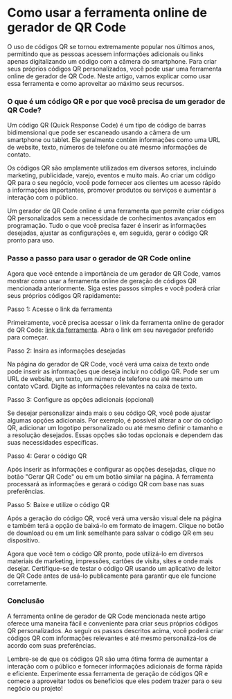 Como usar a ferramenta online de gerador de QR Code
===================================================

O uso de códigos QR se tornou extremamente popular nos últimos anos, permitindo que as pessoas acessem informações adicionais ou links apenas digitalizando um código com a câmera do smartphone. Para criar seus próprios códigos QR personalizados, você pode usar uma ferramenta online de gerador de QR Code. Neste artigo, vamos explicar como usar essa ferramenta e como aproveitar ao máximo seus recursos.

### O que é um código QR e por que você precisa de um gerador de QR Code?

Um código QR (Quick Response Code) é um tipo de código de barras bidimensional que pode ser escaneado usando a câmera de um smartphone ou tablet. Ele geralmente contém informações como uma URL de website, texto, números de telefone ou até mesmo informações de contato.

Os códigos QR são amplamente utilizados em diversos setores, incluindo marketing, publicidade, varejo, eventos e muito mais. Ao criar um código QR para o seu negócio, você pode fornecer aos clientes um acesso rápido a informações importantes, promover produtos ou serviços e aumentar a interação com o público.

Um gerador de QR Code online é uma ferramenta que permite criar códigos QR personalizados sem a necessidade de conhecimentos avançados em programação. Tudo o que você precisa fazer é inserir as informações desejadas, ajustar as configurações e, em seguida, gerar o código QR pronto para uso.

### Passo a passo para usar o gerador de QR Code online

Agora que você entende a importância de um gerador de QR Code, vamos mostrar como usar a ferramenta online de geração de códigos QR mencionada anteriormente. Siga estes passos simples e você poderá criar seus próprios códigos QR rapidamente:

Passo 1: Acesse o link da ferramenta

Primeiramente, você precisa acessar o link da ferramenta online de gerador de QR Code: [link da ferramenta](https://base64decodeonline.com/pt/tools/qrcode-generator). Abra o link em seu navegador preferido para começar.

Passo 2: Insira as informações desejadas

Na página do gerador de QR Code, você verá uma caixa de texto onde pode inserir as informações que deseja incluir no código QR. Pode ser um URL de website, um texto, um número de telefone ou até mesmo um contato vCard. Digite as informações relevantes na caixa de texto.

Passo 3: Configure as opções adicionais (opcional)

Se desejar personalizar ainda mais o seu código QR, você pode ajustar algumas opções adicionais. Por exemplo, é possível alterar a cor do código QR, adicionar um logotipo personalizado ou até mesmo definir o tamanho e a resolução desejados. Essas opções são todas opcionais e dependem das suas necessidades específicas.

Passo 4: Gerar o código QR

Após inserir as informações e configurar as opções desejadas, clique no botão "Gerar QR Code" ou em um botão similar na página. A ferramenta processará as informações e gerará o código QR com base nas suas preferências.

Passo 5: Baixe e utilize o código QR

Após a geração do código QR, você verá uma versão visual dele na página e também terá a opção de baixá-lo em formato de imagem. Clique no botão de download ou em um link semelhante para salvar o código QR em seu dispositivo.

Agora que você tem o código QR pronto, pode utilizá-lo em diversos materiais de marketing, impressões, cartões de visita, sites e onde mais desejar. Certifique-se de testar o código QR usando um aplicativo de leitor de QR Code antes de usá-lo publicamente para garantir que ele funcione corretamente.

### Conclusão

A ferramenta online de gerador de QR Code mencionada neste artigo oferece uma maneira fácil e conveniente para criar seus próprios códigos QR personalizados. Ao seguir os passos descritos acima, você poderá criar códigos QR com informações relevantes e até mesmo personalizá-los de acordo com suas preferências.

Lembre-se de que os códigos QR são uma ótima forma de aumentar a interação com o público e fornecer informações adicionais de forma rápida e eficiente. Experimente essa ferramenta de geração de códigos QR e comece a aproveitar todos os benefícios que eles podem trazer para o seu negócio ou projeto!